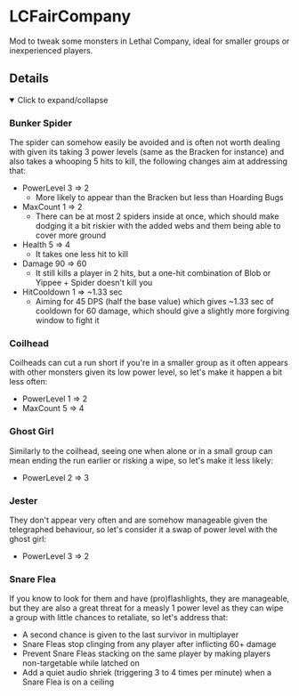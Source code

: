 # LCFairCompany
Mod to tweak some monsters in Lethal Company, ideal for smaller groups or inexperienced players.

## Details
<details open>
  <summary>Click to expand/collapse</summary>

### Bunker Spider
The spider can somehow easily be avoided and is often not worth dealing with given its taking 3 power levels (same as the Bracken for instance) and also takes a whooping 5 hits to kill, the following changes aim at addressing that:
- PowerLevel 3 => 2
  - More likely to appear than the Bracken but less than Hoarding Bugs
- MaxCount 1 => 2
  - There can be at most 2 spiders inside at once, which should make dodging it a bit riskier with the added webs and them being able to cover more ground
- Health 5 => 4
  - It takes one less hit to kill
- Damage 90 => 60
  - It still kills a player in 2 hits, but a one-hit combination of Blob or Yippee + Spider doesn't kill you
- HitCooldown 1 => ~1.33 sec
  - Aiming for 45 DPS (half the base value) which gives ~1.33 sec of cooldown for 60 damage, which should give a slightly more forgiving window to fight it

### Coilhead
Coilheads can cut a run short if you're in a smaller group as it often appears with other monsters given its low power level, so let's make it happen a bit less often:
- PowerLevel 1 => 2
- MaxCount 5 => 4

### Ghost Girl
Similarly to the coilhead, seeing one when alone or in a small group can mean ending the run earlier or risking a wipe, so let's make it less likely:
- PowerLevel 2 => 3

### Jester
They don't appear very often and are somehow manageable given the telegraphed behaviour, so let's consider it a swap of power level with the ghost girl:
- PowerLevel 3 => 2

### Snare Flea
If you know to look for them and have (pro)flashlights, they are manageable, but they are also a great threat for a measly 1 power level as they can wipe a group with little chances to retaliate, so let's address that:
- A second chance is given to the last survivor in multiplayer
- Snare Fleas stop clinging from any player after inflicting 60+ damage
- Prevent Snare Fleas stacking on the same player by making players non-targetable while latched on
- Add a quiet audio shriek (triggering 3 to 4 times per minute) when a Snare Flea is on a ceiling

</details>